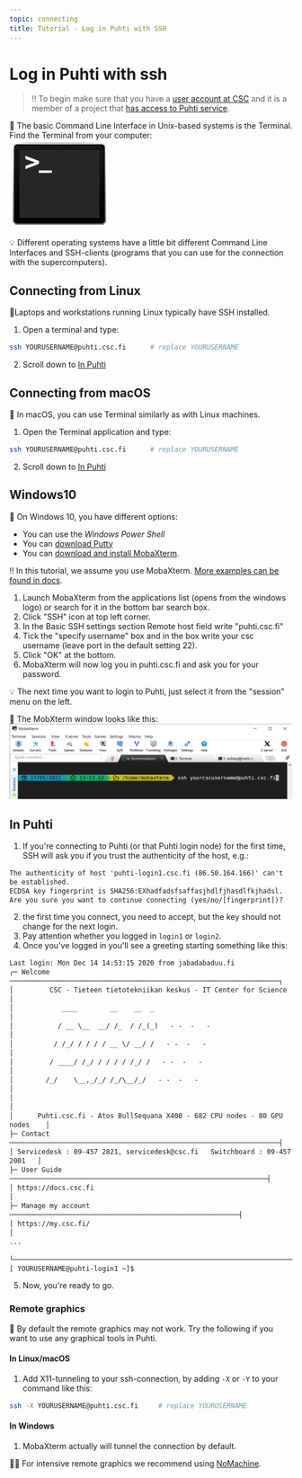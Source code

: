 ```yaml
---
topic: connecting
title: Tutorial - Log in Puhti with SSH
---
```


# Log in Puhti with ssh

> ‼️ To begin make sure that you have a [user account at CSC](https://docs.csc.fi/accounts/how-to-create-new-user-account/) and it is a member of a project that [has access to Puhti service](https://docs.csc.fi/accounts/how-to-add-service-access-for-project/).

💬 The basic Command Line Interface in Unix-based systems is the Terminal. Find the Terminal from your computer:  
![terminal-icon](../../slides/img/terminal_icon1.png)

💡 Different operating systems have a little bit different Command Line Interfaces and SSH-clients (programs that you can use for the connection with the supercomputers).

## Connecting from Linux

💬Laptops and workstations running Linux typically have SSH installed. 

1. Open a terminal and type:
```bash
ssh YOURUSERNAME@puhti.csc.fi      # replace YOURUSERNAME
```
2. Scroll down to [In Puhti](#in-puhti)

## Connecting from macOS

💬 In macOS, you can use Terminal similarly as with Linux machines. 
1. Open the Terminal application and type:
```bash
ssh YOURUSERNAME@puhti.csc.fi      # replace YOURUSERNAME
```
2. Scroll down to [In Puhti](#in-puhti)

## Windows10

💬 On Windows 10, you have different options:
- You can use the *Windows Power Shell*
- You can [download Putty](https://www.chiark.greenend.org.uk/~sgtatham/putty/latest.html)
- You can [download and install MobaXterm](https://mobaxterm.mobatek.net/download.html).

‼️ In this tutorial, we assume you use MobaXterm. [More examples can be found in docs](https://docs.csc.fi/computing/connecting/).

1. Launch MobaXterm from the applications list (opens from the windows logo) or search for it in the bottom bar search box.
2. Click "SSH" icon at top left corner.
3. In the Basic SSH settings section Remote host field write "puhti.csc.fi"
4. Tick the "specify username" box and in the box write your csc username (leave port in the default setting 22). 
5. Click "OK" at the bottom.
6. MobaXterm will now log you in puhti.csc.fi and ask you for your password.

💡 The next time you want to login to Puhti, just select it from the "session" menu on the left. 

💭 The MobXterm window looks like this:  
![terminal-icon](../../slides/img/mobaxterm-login.png)

## In Puhti

1. If you're connecting to Puhti (or that Puhti login node) for the first time, SSH will ask you if you trust the authenticity of the host, e.g.:

```text
The authenticity of host 'puhti-login1.csc.fi (86.50.164.166)' can't be established.
ECDSA key fingerprint is SHA256:EXhadfadsfsaffasjhdlfjhasdlfkjhadsl.
Are you sure you want to continue connecting (yes/no/[fingerprint])?
```
2. the first time you connect, you need to accept, but the key should not change for the next login.
3. Pay attention whether you logged in `login1` or `login2`.
4. Once you've logged in you'll see a greeting starting something like this:

```
Last login: Mon Dec 14 14:53:15 2020 from jabadabaduu.fi
┌─ Welcome ───────────────────────────────────────────────────────────────────┐
│         CSC - Tieteen tietotekniikan keskus - IT Center for Science         │
│            ____        __    __  _                                          │
│           / __ \__  __/ /_  / /_(_)   - -  -   -                            │
│          / /_/ / / / / __ \/ __/ /   - -  -   -                             │
│         / ____/ /_/ / / / / /_/ /   - -  -   -                              │
│        /_/    \__,_/_/ /_/\__/_/   - -  -   -                               │
│                                                                             │
│      Puhti.csc.fi - Atos BullSequana X400 - 682 CPU nodes - 80 GPU nodes    │
├─ Contact ───────────────────────────────────────────────────────────────────┤
│ Servicedesk : 09-457 2821, servicedesk@csc.fi   Switchboard : 09-457 2001   │
├─ User Guide ────────────────────────────────────────────────────────────────┤
│ https://docs.csc.fi                                                         │
├─ Manage my account ─────────────────────────────────────────────────────────┤
│ https://my.csc.fi/                                                          │
...

└─────────────────────────────────────────────────────────────────────────────┘
[ YOURUSERNAME@puhti-login1 ~]$
```
5. Now, you're ready to go. 

### Remote graphics
💬 By default the remote graphics may not work. Try the following if you want to use any graphical tools in Puhti.

#### In Linux/macOS
1. Add X11-tunneling to your ssh-connection, by adding `-X` or `-Y` to your command like this:
```bash
ssh -X YOURUSERNAME@puhti.csc.fi     # replace YOURUSERNAME
```

#### In Windows 
1. MobaXterm actually will tunnel the connection by default.

☝🏻 For intensive remote graphics we recommend using [NoMachine](https://docs.csc.fi/apps/nomachine/).
